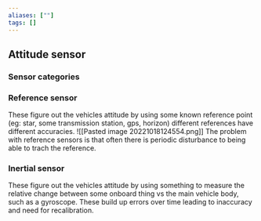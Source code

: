```yaml
---
aliases: [""]
tags: []
---
```


## Attitude sensor

### Sensor categories

### Reference sensor
These figure out the vehicles attitude by using some known reference point (eg: star, some transmission station, gps, horizon) different references have different accuracies.
![[Pasted image 20221018124554.png]]
The problem with reference sensors is that often there is periodic disturbance to being able to trach the reference.

### Inertial sensor
These figure out the vehicles attitude by using something to measure the relative change between some onboard thing vs the main vehicle body, such as a gyroscope. These build up errors over time leading to inaccuracy and need for recalibration.


